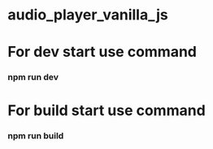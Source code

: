 # audio_player_vanilla_js

# For dev start use command
### npm run dev

# For build start use command
### npm run build
